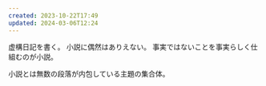 ```yaml
---
created: 2023-10-22T17:49
updated: 2024-03-06T12:24
---
```

虚構日記を書く。
小説に偶然はありえない。
事実ではないことを事実らしく仕組むのが小説。

小説とは無数の段落が内包している主題の集合体。




